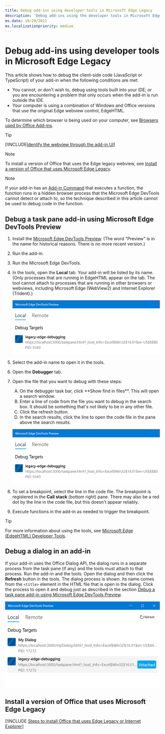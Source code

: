 ```yaml
---
title: Debug add-ins using developer tools in Microsoft Edge Legacy
description: 'Debug add-ins using the developer tools in Microsoft Edge Legacy'
ms.date: 10/20/2021
ms.localizationpriority: medium
---
```


# Debug add-ins using developer tools in Microsoft Edge Legacy

This article shows how to debug the client-side code (JavaScript or TypeScript) of your add-in when the following conditions are met:

- You cannot, or don't wish to, debug using tools built into your IDE; or you are encountering a problem that only occurs when the add-in is run outside the IDE.
- Your computer is using a combination of Windows and Office versions that use the original Edge webview control, EdgeHTML.

To determine which browser is being used on your computer, see [Browsers used by Office Add-ins](../concepts/browsers-used-by-office-web-add-ins.md). 

> [!TIP]
> [!INCLUDE[Identify the webview through the add-in UI](../includes/identify-webview-in-ui.md)]

> [!NOTE]
> To install a version of Office that uses the Edge legacy webview, see [Install a version of Office that uses Microsoft Edge Legacy](#install-a-version-of-office-that-uses-microsoft-edge-legacy).

> [!NOTE]
> If your add-in has an [Add-in Command](../design/add-in-commands.md) that executes a function, the function runs in a hidden browser process that the Microsoft Edge DevTools cannot detect or attach to, so the technique described in this article cannot be used to debug code in the function.

## Debug a task pane add-in using Microsoft Edge DevTools Preview

1. Install the [Microsoft Edge DevTools Preview](https://www.microsoft.com/p/microsoft-edge-devtools-preview/9mzbfrmz0mnj?activetab=pivot%3Aoverviewtab). (The word "Preview" is in the name for historical reasons. There is no more recent version.)
2. Run the add-in.
3. Run the Microsoft Edge DevTools.
4. In the tools, open the **Local** tab. Your add-in will be listed by its name. (Only processes that are running in EdgeHTML appear on the tab. The tool cannot attach to processes that are running in other browsers or webviews, including Microsoft Edge (WebView2) and Internet Explorer (Trident).)

   ![Screenshot of Edge DevTools showing a process named legacy-edge-debugging.](../images/edge-devtools-with-add-in-process.png)

5. Select the add-in name to open it in the tools.
6. Open the **Debugger** tab.
7. Open the file that you want to debug with these steps:

   <ol type="A">
      <li>On the debugger task bar, click **Show find in files**. This will open a search window.</li>
      <li>Enter a line of code from the file you want to debug in the search box. It should be something that's not likely to be in any other file.</li>
      <li>Click the refresh button.</li>
      <li>In the search results, click the line to open the code file in the pane above the search results.</li>
   </ol>

   ![Screenshot of Edge DevTools debugging tab with 4 parts labelled A through D.](../images/edge-devtools-with-add-in-process.png)

8. To set a breakpoint, select the line in the code file. The breakpoint is registered in the **Call stack** (bottom right) pane. There may also be a red dot by the line in the code file, but this doesn't appear reliably.
9. Execute functions in the add-in as needed to trigger the breakpoint.

> [!TIP]
> For more information about using the tools, see [Microsoft Edge (EdgeHTML) Developer Tools](https://docs.microsoft.com/en-us/archive/microsoft-edge/legacy/developer/devtools-guide/).

## Debug a dialog in an add-in

If your add-in uses the Office Dialog API, the dialog runs in a separate process from the task pane (if any) and the tools must attach to that process. Run the add-in and the tools. Open the dialog and then click the **Refresh** button in the tools. The dialog process is shown. Its name comes from the `<title>` element in the HTML file that is open in the dialog. Click the process to open it and debug just as described in the section [Debug a task pane add-in using Microsoft Edge DevTools Preview](#debug-a-task-pane-add-in-using-microsoft-edge-devtools-preview).

   ![Screenshot of Edge DevTools showing a process named My Dialog](../images/edge-devtools-with-add-in-and-dialog-processes.png)

## Install a version of Office that uses Microsoft Edge Legacy

[!INCLUDE [Steps to install Office that uses Edge Legacy or Internet Explorer](../includes/install-office-that-uses-legacy-edge-or-ie.md)]